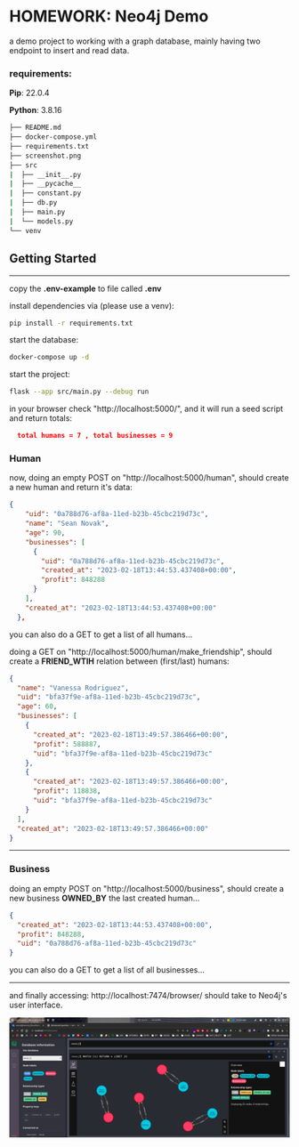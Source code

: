 # HOMEWORK: Neo4j Demo

a demo project to working with a graph database, mainly having two endpoint to insert and read data.

### requirements:

**Pip**: 22.0.4

**Python**: 3.8.16

```sh
├── README.md
├── docker-compose.yml
├── requirements.txt
├── screenshot.png
├── src
|  ├── __init__.py
|  ├── __pycache__
|  ├── constant.py
|  ├── db.py
|  ├── main.py
|  └── models.py
└── venv
```

## Getting Started

---

copy the **.env-example** to file called **.env**

install dependencies via (please use a venv):

```sh
pip install -r requirements.txt
```

start the database:

```sh
docker-compose up -d
```

start the project:

```sh
flask --app src/main.py --debug run
```

in your browser check "http://localhost:5000/", and it will run a seed script and return totals:

```json
  total humans = 7 , total businesses = 9
```

### Human

now, doing an empty POST on "http://localhost:5000/human", should create a new human and return it's data:

```json
{
    "uid": "0a788d76-af8a-11ed-b23b-45cbc219d73c",
    "name": "Sean Novak",
    "age": 90,
    "businesses": [
      {
        "uid": "0a788d76-af8a-11ed-b23b-45cbc219d73c",
        "created_at": "2023-02-18T13:44:53.437408+00:00",
        "profit": 848288
      }
    ],
    "created_at": "2023-02-18T13:44:53.437408+00:00"
  },
```

you can also do a GET to get a list of all humans...

doing a GET on "http://localhost:5000/human/make_friendship", should create a **FRIEND_WTIH** relation between (first/last) humans:

```json
{
  "name": "Vanessa Rodriguez",
  "uid": "bfa37f9e-af8a-11ed-b23b-45cbc219d73c",
  "age": 60,
  "businesses": [
    {
      "created_at": "2023-02-18T13:49:57.386466+00:00",
      "profit": 588887,
      "uid": "bfa37f9e-af8a-11ed-b23b-45cbc219d73c"
    },
    {
      "created_at": "2023-02-18T13:49:57.386466+00:00",
      "profit": 118838,
      "uid": "bfa37f9e-af8a-11ed-b23b-45cbc219d73c"
    }
  ],
  "created_at": "2023-02-18T13:49:57.386466+00:00"
}
```

---

### Business

doing an empty POST on "http://localhost:5000/business", should create a new business **OWNED_BY** the last created human...

```json
{
  "created_at": "2023-02-18T13:44:53.437408+00:00",
  "profit": 848288,
  "uid": "0a788d76-af8a-11ed-b23b-45cbc219d73c"
}
```

you can also do a GET to get a list of all businesses...

---

and finally accessing: http://localhost:7474/browser/ should take to Neo4j's user interface.

![Screenshot](https://github.com/wassef911/neo4j-demo/blob/master/screenshot.png?raw=true)
